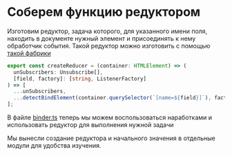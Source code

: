 # Соберем функцию редуктором

Изготовим редуктор, задача которого, для указанного имени поля, находить в документе нужный элемент и присоединять к нему обработчик события. Такой редуктор можно изготовить с помощью [такой фабрики](https://codesandbox.io/s/step-4-demo-4-5-module-4-b5f4f?file=/src/reducer-creator.ts)

```ts
export const createReducer = (container: HTMLElement) => (
  unSubscribers: Unsubscribe[],
  [field, factory]: [string, ListenerFactory]
) => [
  ...unSubscribers,
  ...detectBindElement(container.querySelector(`[name=${field}]`), factory)
];
```

В файле [binder.ts](https://codesandbox.io/s/step-4-demo-4-5-module-4-b5f4f?file=/src/binder.ts:188-287) теперь мы можем воспользоваться наработками и использовать редуктор для выполнения нужной задачи

Мы вынесли создание редуктора и начального значения в отдельные модули для удобства изучения.
